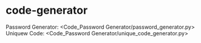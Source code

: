 # code-generator

Password Generator: <Code_Password Generator/password_generator.py>
Uniquew Code: <Code_Password Generator/unique_code_generator.py>
